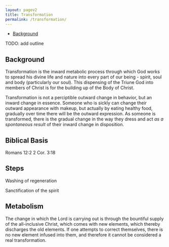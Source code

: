 ```yaml
---
layout: pagev2
title: Transformation
permalink: /transformation/
---
```

- [Background](#background)

TODO: add outline

## Background

Transformation is the inward metabolic process through which God works to spread his divine life and nature into every part of our being - spirit, soul and body (particularly our soul). This dispensing of the Triune God into members of Christ is for the building up of the Body of Christ.

Transformation is not a perciptible outward change in behavior, but an inward change in essence. Someone who is sickly can change their outward appearance with makeup, but actually by eating healthy food, gradually over time there will be the outward expression. As someone is transformed, there is the gradual change in the way they dress and act *as a spontaneous result* of their inward change in disposition.

## Biblical Basis

Romans 12:2
2 Cor. 3:18

## Steps

Washing of regeneration

Sanctification of the spirit

## Metabolism

The change in which the Lord is carrying out is through the bountiful supply of the all-inclusive Christ, which comes with new elements, which thereby discharges the old elements. If one attempts to correct themselves, there is no new element infused into them, and therefore it cannot be considered a real transformation.